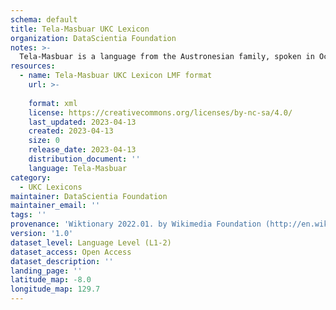 ```yaml
---
schema: default
title: Tela-Masbuar UKC Lexicon
organization: DataScientia Foundation
notes: >-
  Tela-Masbuar is a language from the Austronesian family, spoken in Oceania. The UKC Lexicon of Tela-Masbuar is represented as a lexico-semantic network. It consists of words, word senses, synsets, as well as sense-level and synset-level relationships.
resources:
  - name: Tela-Masbuar UKC Lexicon LMF format
    url: >-
      
    format: xml
    license: https://creativecommons.org/licenses/by-nc-sa/4.0/
    last_updated: 2023-04-13
    created: 2023-04-13
    size: 0
    release_date: 2023-04-13
    distribution_document: ''
    language: Tela-Masbuar
category:
  - UKC Lexicons
maintainer: DataScientia Foundation
maintainer_email: ''
tags: ''
provenance: 'Wiktionary 2022.01. by Wikimedia Foundation (http://en.wiktionary.org); Princeton WordNet 2.1 by Princeton University (https://wordnet.princeton.edu)'
version: '1.0'
dataset_level: Language Level (L1-2)
dataset_access: Open Access
dataset_description: ''
landing_page: ''
latitude_map: -8.0
longitude_map: 129.7
---
```

